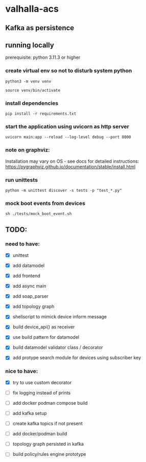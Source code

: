 # valhalla-acs


## Kafka as persistence


## running locally
prerequisite: python 3.11.3 or higher


### create virtual env so not to disturb system python
```shell
python3 -m venv venv
```

```shell
source venv/bin/activate
```

### install dependencies
```shell
pip install -r requirements.txt
```

### start the application using uvicorn as http server
```shell
uvicorn main:app --reload --log-level debug --port 8000
```

### note on graphviz:
Installation may vary on OS - see docs for detailed instructions: https://pygraphviz.github.io/documentation/stable/install.html


### run unittests
```shell 
python -m unittest discover -s tests -p "test_*.py"
```


### mock boot events from devices
```shell
sh ./tests/mock_boot_event.sh
```

## TODO:
### need to have: 
- [x] unittest
- [x] add datamodel
- [x] add frontend
- [x] add async main
- [x] add soap_parser
- [x] add topology graph
- [x] shellscript to mimick device inform message
- [x] build device_api() as receiver
- [x] use build pattern for datamodel
- [x] build datamodel validator class / decorator
- [x] add protype search module for devices using subscriber key




### nice to have:
- [x] try to use custom decorator
- [ ] fix logging instead of prints
- [ ] add docker podman compose build
- [ ] add kafka setup 
- [ ] create kafka topics if not present
- [ ] add docker/podman build
- [ ] topology graph persisted in kafka
- [ ] build policy/rules engine prototype

